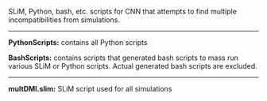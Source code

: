 SLiM, Python, bash, etc. scripts for CNN that attempts to find multiple incompatibilities from simulations.

---

**PythonScripts:** contains all Python scripts

**BashScripts:** contains scripts that generated bash scripts to mass run various SLiM or Python scripts. Actual generated bash scripts are excluded.

---

**multDMI.slim:** SLiM script used for all simulations